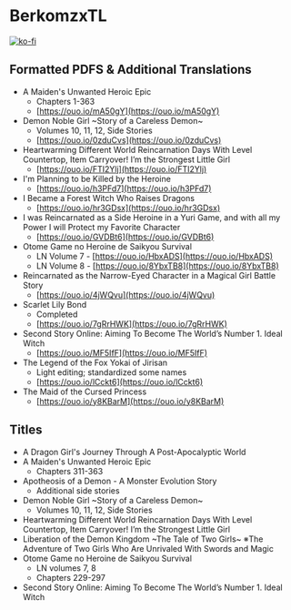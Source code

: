 # BerkomzxTL

[![ko-fi](https://ko-fi.com/img/githubbutton_sm.svg)](https://ko-fi.com/I2I117SQUE)

## Formatted PDFS & Additional Translations
- A Maiden's Unwanted Heroic Epic
  - Chapters 1-363
  - [https://ouo.io/mA50gY](https://ouo.io/mA50gY)
- Demon Noble Girl \~Story of a Careless Demon\~
  - Volumes 10, 11, 12, Side Stories
  - [https://ouo.io/0zduCvs](https://ouo.io/0zduCvs)
- Heartwarming Different World Reincarnation Days With Level Countertop, Item Carryover! I’m the Strongest Little Girl
  - [https://ouo.io/FTI2Ylj](https://ouo.io/FTI2Ylj)
- I'm Planning to be Killed by the Heroine
  - [https://ouo.io/h3PFd7](https://ouo.io/h3PFd7)
- I Became a Forest Witch Who Raises Dragons
  - [https://ouo.io/hr3GDsx](https://ouo.io/hr3GDsx)
- I was Reincarnated as a Side Heroine in a Yuri Game, and with all my Power I will Protect my Favorite Character
  - [https://ouo.io/GVDBt6](https://ouo.io/GVDBt6)
- Otome Game no Heroine de Saikyou Survival
  - LN Volume 7 - [https://ouo.io/HbxADS](https://ouo.io/HbxADS)
  - LN Volume 8 - [https://ouo.io/8YbxTB8](https://ouo.io/8YbxTB8)
- Reincarnated as the Narrow-Eyed Character in a Magical Girl Battle Story
  - [https://ouo.io/4jWQvu](https://ouo.io/4jWQvu)
- Scarlet Lily Bond
  - Completed
  - [https://ouo.io/7gRrHWK](https://ouo.io/7gRrHWK)
- Second Story Online: Aiming To Become The World’s Number 1. Ideal Witch
  - [https://ouo.io/MF5IfF](https://ouo.io/MF5IfF)
- The Legend of the Fox Yokai of Jirisan
  - Light editing; standardized some names
  - [https://ouo.io/lCckt6](https://ouo.io/lCckt6)
- The Maid of the Cursed Princess
  - [https://ouo.io/y8KBarM](https://ouo.io/y8KBarM)


## Titles
- A Dragon Girl's Journey Through A Post-Apocalyptic World
- A Maiden's Unwanted Heroic Epic
  - Chapters 311-363
- Apotheosis of a Demon - A Monster Evolution Story
  - Additional side stories
- Demon Noble Girl \~Story of a Careless Demon\~
  - Volumes 10, 11, 12, Side Stories
- Heartwarming Different World Reincarnation Days With Level Countertop, Item Carryover! I’m the Strongest Little Girl
- Liberation of the Demon Kingdom \~The Tale of Two Girls\~ ※The Adventure of Two Girls Who Are Unrivaled With Swords and Magic
- Otome Game no Heroine de Saikyou Survival
  - LN volumes 7, 8
  - Chapters 229-297
- Second Story Online: Aiming To Become The World’s Number 1. Ideal Witch
